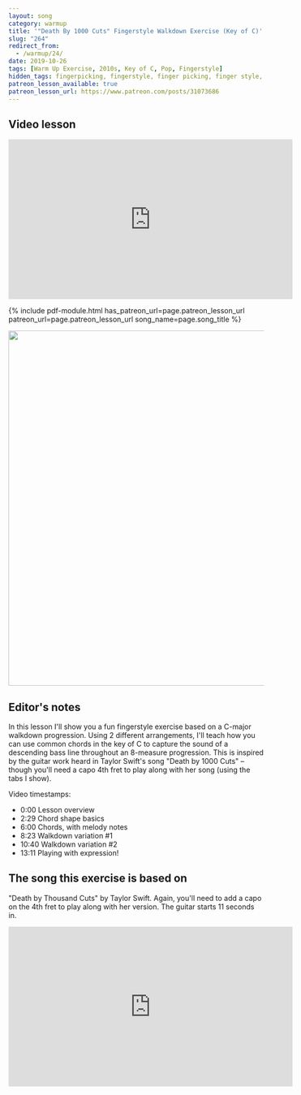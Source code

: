 ```yaml
---
layout: song
category: warmup
title: '"Death By 1000 Cuts" Fingerstyle Walkdown Exercise (Key of C)'
slug: "264"
redirect_from:
  - /warmup/24/
date: 2019-10-26
tags: [Warm Up Exercise, 2010s, Key of C, Pop, Fingerstyle]
hidden_tags: fingerpicking, fingerstyle, finger picking, finger style, Taylor Swift
patreon_lesson_available: true
patreon_lesson_url: https://www.patreon.com/posts/31073686
---
```


## Video lesson

<iframe width="560" height="315" src="https://www.youtube.com/embed/LJGLWm8IHv8?showinfo=0" frameborder="0" allowfullscreen></iframe>

<!-- Coming soon... -->

{% include pdf-module.html has_patreon_url=page.patreon_lesson_url patreon_url=page.patreon_lesson_url song_name=page.song_title %}

<img src="https://c10.patreonusercontent.com/3/eyJwIjoxfQ%3D%3D/patreon-media/p/post/31073686/8e33e53ef718468ea662ee1711779bfd/1.png?token-time=1573344000&token-hash=iHiZaT3bwm78Hn3dYGXPquO5N7dZzU0TmCgAPY20OTg%3D" width="700" />

## Editor's notes

In this lesson I'll show you a fun fingerstyle exercise based on a C-major walkdown progression. Using 2 different arrangements, I'll teach how you can use common chords in the key of C to capture the sound of a descending bass line throughout an 8-measure progression. This is inspired by the guitar work heard in Taylor Swift's song "Death by 1000 Cuts" – though you'll need a capo 4th fret to play along with her song (using the tabs I show).

Video timestamps:

- 0:00 Lesson overview
- 2:29 Chord shape basics
- 6:00 Chords, with melody notes
- 8:23 Walkdown variation #1
- 10:40 Walkdown variation #2
- 13:11 Playing with expression!

## The song this exercise is based on

"Death by Thousand Cuts" by Taylor Swift. Again, you'll need to add a capo on the 4th fret to play along with her version. The guitar starts 11 seconds in.

<iframe width="560" height="315" src="https://www.youtube.com/embed/GTEFSuFfgnU" frameborder="0" allow="accelerometer; autoplay; encrypted-media; gyroscope; picture-in-picture" allowfullscreen></iframe>
